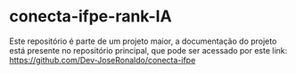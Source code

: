 # conecta-ifpe-rank-IA

Este repositório é parte de um projeto maior, a documentação do projeto está presente no repositório principal, que pode ser acessado por este link: https://github.com/Dev-JoseRonaldo/conecta-ifpe
